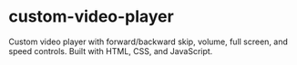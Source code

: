 # custom-video-player
Custom video player with forward/backward skip, volume, full screen, and speed controls. Built with HTML, CSS, and JavaScript.
